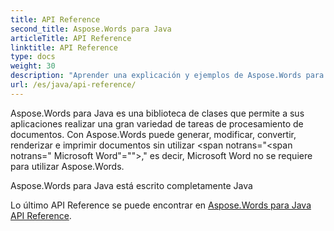 ```yaml
---
title: API Reference
second_title: Aspose.Words para Java
articleTitle: API Reference
linktitle: API Reference
type: docs
weight: 30
description: "Aprender una explicación y ejemplos de Aspose.Words para Java clases y métodos para generar, convertir, modificar, renderizar y imprimir documentos sin utilizar Microsoft Word."
url: /es/java/api-reference/
---
```


Aspose.Words para Java es una biblioteca de clases que permite a sus aplicaciones realizar una gran variedad de tareas de procesamiento de documentos. Con Aspose.Words puede generar, modificar, convertir, renderizar e imprimir documentos sin utilizar <span notrans="<span notrans=" Microsoft Word"=""></span>," es decir, Microsoft Word no se requiere para utilizar Aspose.Words.

Aspose.Words para Java está escrito completamente Java

Lo último API Reference se puede encontrar en [Aspose.Words para Java API Reference](https://reference.aspose.com/words/java/).
